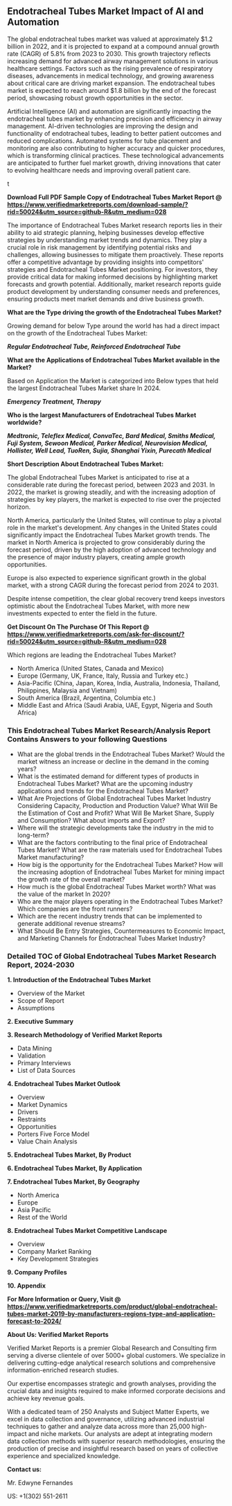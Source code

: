 <h2>Endotracheal Tubes Market Impact of AI and Automation</h2><p>The global endotracheal tubes market was valued at approximately $1.2 billion in 2022, and it is projected to expand at a compound annual growth rate (CAGR) of 5.8% from 2023 to 2030. This growth trajectory reflects increasing demand for advanced airway management solutions in various healthcare settings. Factors such as the rising prevalence of respiratory diseases, advancements in medical technology, and growing awareness about critical care are driving market expansion. The endotracheal tubes market is expected to reach around $1.8 billion by the end of the forecast period, showcasing robust growth opportunities in the sector.</p><p>Artificial Intelligence (AI) and automation are significantly impacting the endotracheal tubes market by enhancing precision and efficiency in airway management. AI-driven technologies are improving the design and functionality of endotracheal tubes, leading to better patient outcomes and reduced complications. Automated systems for tube placement and monitoring are also contributing to higher accuracy and quicker procedures, which is transforming clinical practices. These technological advancements are anticipated to further fuel market growth, driving innovations that cater to evolving healthcare needs and improving overall patient care.</p>t</p><p id="" class=""><strong>Download Full PDF Sample Copy of Endotracheal Tubes Market Report @ <a href="https://www.verifiedmarketreports.com/download-sample/?rid=50024&utm_source=github-R&utm_medium=028" target="_blank">https://www.verifiedmarketreports.com/download-sample/?rid=50024&utm_source=github-R&utm_medium=028</a></strong></p><p>The importance of&nbsp;Endotracheal Tubes Market research reports lies in their ability to aid strategic planning, helping businesses develop effective strategies by understanding market trends and dynamics. They play a crucial role in risk management by identifying potential risks and challenges, allowing businesses to mitigate them proactively. These reports offer a competitive advantage by providing insights into competitors' strategies and Endotracheal Tubes Market positioning. For investors, they provide critical data for making informed decisions by highlighting market forecasts and growth potential. Additionally, market research reports guide product development by understanding consumer needs and preferences, ensuring products meet market demands and drive business growth.</p><p><strong>What are the&nbsp;Type driving the growth of the Endotracheal Tubes Market?</strong></p><p id="" class="">Growing demand for below Type around the world has had a direct impact on the growth of the Endotracheal Tubes Market:</p><em><strong>Regular Endotracheal Tube, Reinforced Endotracheal Tube</strong></em></p><strong>What are the&nbsp;Applications&nbsp;of Endotracheal Tubes Market available in the Market?</strong></p><p id="" class="">Based on Application the Market is categorized into Below types that held the largest Endotracheal Tubes Market share In 2024.</p><em><strong>Emergency Treatment, Therapy</strong></em></p><strong>Who is the largest Manufacturers of Endotracheal Tubes Market worldwide?</strong></p><p><em><strong>Medtronic, Teleflex Medical, ConvaTec, Bard Medical, Smiths Medical, Fuji System, Sewoon Medical, Parker Medical, Neurovision Medical, Hollister, Well Lead, TuoRen, Sujia, Shanghai Yixin, Purecath Medical</strong></em></p><p id="" class=""><strong>Short Description About Endotracheal Tubes Market:</strong></p><p>The global Endotracheal Tubes Market is anticipated to rise at a considerable rate during the forecast period, between 2023 and 2031. In 2022, the market is growing steadily, and with the increasing adoption of strategies by key players, the market is expected to rise over the projected horizon.</p><p>North America, particularly the United States, will continue to play a pivotal role in the market's development. Any changes in the United States could significantly impact the Endotracheal Tubes Market growth trends. The market in North America is projected to grow considerably during the forecast period, driven by the high adoption of advanced technology and the presence of major industry players, creating ample growth opportunities.</p><p>Europe is also expected to experience significant growth in the global market, with a strong CAGR during the forecast period from 2024 to 2031.</p><p>Despite intense competition, the clear global recovery trend keeps investors optimistic about the Endotracheal Tubes Market, with more new investments expected to enter the field in the future.</p><p id="" class=""><strong>Get Discount On The Purchase Of This Report @ <a href="https://www.verifiedmarketreports.com/ask-for-discount/?rid=50024&utm_source=github-R&utm_medium=028" target="_blank">https://www.verifiedmarketreports.com/ask-for-discount/?rid=50024&utm_source=github-R&utm_medium=028</a></strong></p>Which regions are leading the Endotracheal Tubes Market?</p><ul><li>North America (United States, Canada and Mexico)</li><li>Europe (Germany, UK, France, Italy, Russia and Turkey etc.)</li><li>Asia-Pacific (China, Japan, Korea, India, Australia, Indonesia, Thailand, Philippines, Malaysia and Vietnam)</li><li>South America (Brazil, Argentina, Columbia etc.)</li><li>Middle East and Africa (Saudi Arabia, UAE, Egypt, Nigeria and South Africa)</li></ul><h3 id="" class="">This Endotracheal Tubes Market Research/Analysis Report Contains Answers to your following Questions</h3><ul><li>What are the global trends in the Endotracheal Tubes Market? Would the market witness an increase or decline in the demand in the coming years?</li><li>What is the estimated demand for different types of products in Endotracheal Tubes Market? What are the upcoming industry applications and trends for the Endotracheal Tubes Market?</li><li>What Are Projections of Global Endotracheal Tubes Market Industry Considering Capacity, Production and Production Value? What Will Be the Estimation of Cost and Profit? What Will Be Market Share, Supply and Consumption? What about imports and Export?</li><li>Where will the strategic developments take the industry in the mid to long-term?</li><li>What are the factors contributing to the final price of Endotracheal Tubes Market? What are the raw materials used for Endotracheal Tubes Market manufacturing?</li><li>How big is the opportunity for the Endotracheal Tubes Market? How will the increasing adoption of Endotracheal Tubes Market for mining impact the growth rate of the overall market?</li><li>How much is the global Endotracheal Tubes Market worth? What was the value of the market In 2020?</li><li>Who are the major players operating in the Endotracheal Tubes Market? Which companies are the front runners?</li><li>Which are the recent industry trends that can be implemented to generate additional revenue streams?</li><li>What Should Be Entry Strategies, Countermeasures to Economic Impact, and Marketing Channels for Endotracheal Tubes Market Industry?</li></ul><h3 id="" class="">Detailed TOC of Global Endotracheal Tubes Market Research Report, 2024-2030</h3><p id="" class=""><strong>1. Introduction of the Endotracheal Tubes Market</strong></p><ul><li>Overview of the Market</li><li>Scope of Report</li><li>Assumptions</li></ul><p id="" class=""><strong>2. Executive Summary</strong></p><p id="" class=""><strong>3. Research Methodology of Verified Market Reports</strong></p><ul><li>Data Mining</li><li>Validation</li><li>Primary Interviews</li><li>List of Data Sources</li></ul><p id="" class=""><strong>4. Endotracheal Tubes Market Outlook</strong></p><ul><li>Overview</li><li>Market Dynamics</li><li>Drivers</li><li>Restraints</li><li>Opportunities</li><li>Porters Five Force Model</li><li>Value Chain Analysis</li></ul><p id="" class=""><strong>5. Endotracheal Tubes Market, By Product</strong></p><p id="" class=""><strong>6. Endotracheal Tubes Market, By Application</strong></p><p id="" class=""><strong>7. Endotracheal Tubes Market, By Geography</strong></p><ul><li>North America</li><li>Europe</li><li>Asia Pacific</li><li>Rest of the World</li></ul><p id="" class=""><strong>8. Endotracheal Tubes Market Competitive Landscape</strong></p><ul><li>Overview</li><li>Company Market Ranking</li><li>Key Development Strategies</li></ul><p id="" class=""><strong>9. Company Profiles</strong></p><p id="" class=""><strong>10. Appendix</strong></p><p id="" class=""><strong>For More Information or Query, Visit @ <a href="https://www.verifiedmarketreports.com/product/global-endotracheal-tubes-market-2019-by-manufacturers-regions-type-and-application-forecast-to-2024/" target="_blank">https://www.verifiedmarketreports.com/product/global-endotracheal-tubes-market-2019-by-manufacturers-regions-type-and-application-forecast-to-2024/</a></strong></p><p id="" class=""><strong>About Us: Verified Market Reports</strong></p><p id="" class="">Verified Market Reports is a premier Global Research and Consulting firm serving a diverse clientele of over 5000+ global customers. We specialize in delivering cutting-edge analytical research solutions and comprehensive information-enriched research studies.</p><p id="" class="">Our expertise encompasses strategic and growth analyses, providing the crucial data and insights required to make informed corporate decisions and achieve key revenue goals.</p><p id="" class="">With a dedicated team of 250 Analysts and Subject Matter Experts, we excel in data collection and governance, utilizing advanced industrial techniques to gather and analyze data across more than 25,000 high-impact and niche markets. Our analysts are adept at integrating modern data collection methods with superior research methodologies, ensuring the production of precise and insightful research based on years of collective experience and specialized knowledge.</p><p id="" class=""><strong>Contact us:</strong></p><p id="" class="">Mr. Edwyne Fernandes</p><p id="" class="">US: +1(302) 551-2611</p>
